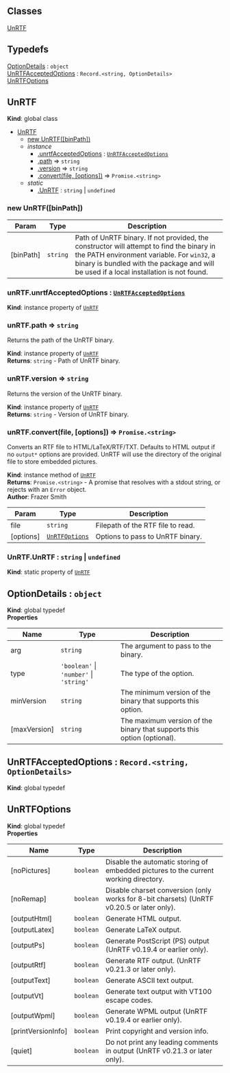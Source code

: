 ## Classes

<dl>
<dt><a href="#UnRTF">UnRTF</a></dt>
<dd></dd>
</dl>

## Typedefs

<dl>
<dt><a href="#OptionDetails">OptionDetails</a> : <code>object</code></dt>
<dd></dd>
<dt><a href="#UnRTFAcceptedOptions">UnRTFAcceptedOptions</a> : <code>Record.&lt;string, OptionDetails&gt;</code></dt>
<dd></dd>
<dt><a href="#UnRTFOptions">UnRTFOptions</a></dt>
<dd></dd>
</dl>

<a name="UnRTF"></a>

## UnRTF
**Kind**: global class  

* [UnRTF](#UnRTF)
    * [new UnRTF([binPath])](#new_UnRTF_new)
    * _instance_
        * [.unrtfAcceptedOptions](#UnRTF+unrtfAcceptedOptions) : [<code>UnRTFAcceptedOptions</code>](#UnRTFAcceptedOptions)
        * [.path](#UnRTF+path) ⇒ <code>string</code>
        * [.version](#UnRTF+version) ⇒ <code>string</code>
        * [.convert(file, [options])](#UnRTF+convert) ⇒ <code>Promise.&lt;string&gt;</code>
    * _static_
        * [.UnRTF](#UnRTF.UnRTF) : <code>string</code> \| <code>undefined</code>

<a name="new_UnRTF_new"></a>

### new UnRTF([binPath])

| Param | Type | Description |
| --- | --- | --- |
| [binPath] | <code>string</code> | Path of UnRTF binary. If not provided, the constructor will attempt to find the binary in the PATH environment variable. For `win32`, a binary is bundled with the package and will be used if a local installation is not found. |

<a name="UnRTF+unrtfAcceptedOptions"></a>

### unRTF.unrtfAcceptedOptions : [<code>UnRTFAcceptedOptions</code>](#UnRTFAcceptedOptions)
**Kind**: instance property of [<code>UnRTF</code>](#UnRTF)  
<a name="UnRTF+path"></a>

### unRTF.path ⇒ <code>string</code>
Returns the path of the UnRTF binary.

**Kind**: instance property of [<code>UnRTF</code>](#UnRTF)  
**Returns**: <code>string</code> - Path of UnRTF binary.  
<a name="UnRTF+version"></a>

### unRTF.version ⇒ <code>string</code>
Returns the version of the UnRTF binary.

**Kind**: instance property of [<code>UnRTF</code>](#UnRTF)  
**Returns**: <code>string</code> - Version of UnRTF binary.  
<a name="UnRTF+convert"></a>

### unRTF.convert(file, [options]) ⇒ <code>Promise.&lt;string&gt;</code>
Converts an RTF file to HTML/LaTeX/RTF/TXT.
Defaults to HTML output if no `output*` options are provided.
UnRTF will use the directory of the original file to store embedded pictures.

**Kind**: instance method of [<code>UnRTF</code>](#UnRTF)  
**Returns**: <code>Promise.&lt;string&gt;</code> - A promise that resolves with a stdout string, or rejects with an `Error` object.  
**Author**: Frazer Smith  

| Param | Type | Description |
| --- | --- | --- |
| file | <code>string</code> | Filepath of the RTF file to read. |
| [options] | [<code>UnRTFOptions</code>](#UnRTFOptions) | Options to pass to UnRTF binary. |

<a name="UnRTF.UnRTF"></a>

### UnRTF.UnRTF : <code>string</code> \| <code>undefined</code>
**Kind**: static property of [<code>UnRTF</code>](#UnRTF)  
<a name="OptionDetails"></a>

## OptionDetails : <code>object</code>
**Kind**: global typedef  
**Properties**

| Name | Type | Description |
| --- | --- | --- |
| arg | <code>string</code> | The argument to pass to the binary. |
| type | <code>&#x27;boolean&#x27;</code> \| <code>&#x27;number&#x27;</code> \| <code>&#x27;string&#x27;</code> | The type of the option. |
| minVersion | <code>string</code> | The minimum version of the binary that supports this option. |
| [maxVersion] | <code>string</code> | The maximum version of the binary that supports this option (optional). |

<a name="UnRTFAcceptedOptions"></a>

## UnRTFAcceptedOptions : <code>Record.&lt;string, OptionDetails&gt;</code>
**Kind**: global typedef  
<a name="UnRTFOptions"></a>

## UnRTFOptions
**Kind**: global typedef  
**Properties**

| Name | Type | Description |
| --- | --- | --- |
| [noPictures] | <code>boolean</code> | Disable the automatic storing of embedded pictures to the current working directory. |
| [noRemap] | <code>boolean</code> | Disable charset conversion (only works for 8-bit charsets) (UnRTF v0.20.5 or later only). |
| [outputHtml] | <code>boolean</code> | Generate HTML output. |
| [outputLatex] | <code>boolean</code> | Generate LaTeX output. |
| [outputPs] | <code>boolean</code> | Generate PostScript (PS) output (UnRTF v0.19.4 or earlier only). |
| [outputRtf] | <code>boolean</code> | Generate RTF output. (UnRTF v0.21.3 or later only). |
| [outputText] | <code>boolean</code> | Generate ASCII text output. |
| [outputVt] | <code>boolean</code> | Generate text output with VT100 escape codes. |
| [outputWpml] | <code>boolean</code> | Generate WPML output (UnRTF v0.19.4 or earlier only). |
| [printVersionInfo] | <code>boolean</code> | Print copyright and version info. |
| [quiet] | <code>boolean</code> | Do not print any leading comments in output (UnRTF v0.21.3 or later only). |

